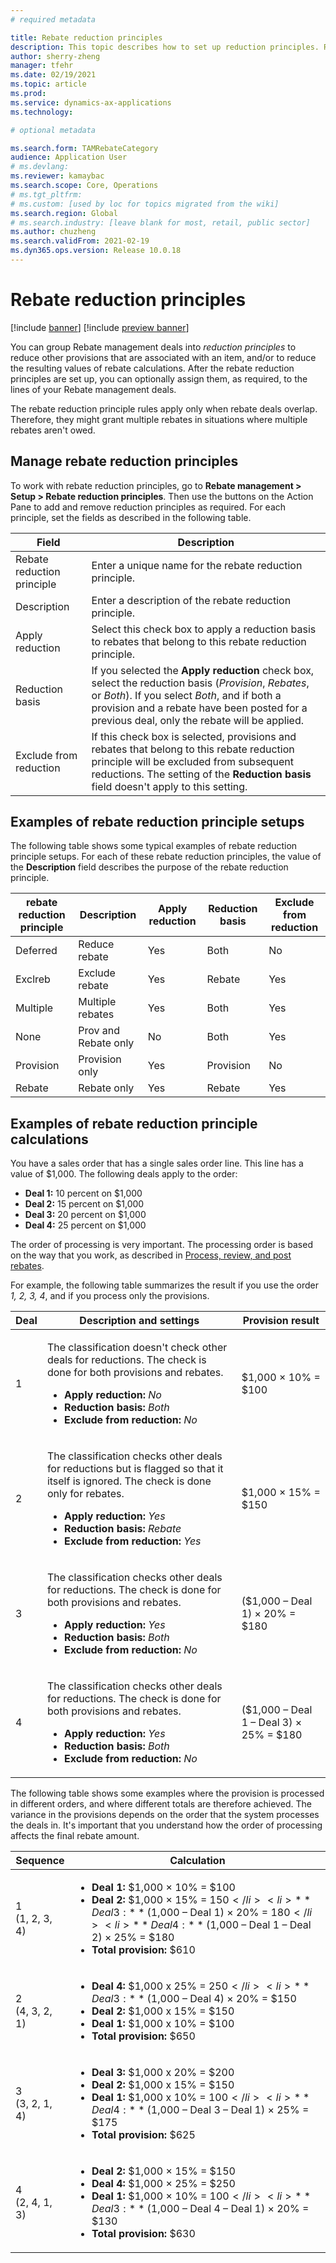 ```yaml
---
# required metadata

title: Rebate reduction principles
description: This topic describes how to set up reduction principles. Reduction principles control the behavior when multiple rebates apply to the same item or transaction.
author: sherry-zheng
manager: tfehr
ms.date: 02/19/2021
ms.topic: article
ms.prod: 
ms.service: dynamics-ax-applications
ms.technology: 

# optional metadata

ms.search.form: TAMRebateCategory
audience: Application User
# ms.devlang: 
ms.reviewer: kamaybac
ms.search.scope: Core, Operations
# ms.tgt_pltfrm: 
# ms.custom: [used by loc for topics migrated from the wiki]
ms.search.region: Global
# ms.search.industry: [leave blank for most, retail, public sector]
ms.author: chuzheng
ms.search.validFrom: 2021-02-19
ms.dyn365.ops.version: Release 10.0.18
---
```


# Rebate reduction principles

[!include [banner](../includes/banner.md)]
[!include [preview banner](../includes/preview-banner.md)]

You can group Rebate management deals into *reduction principles* to reduce other provisions that are associated with an item, and/or to reduce the resulting values of rebate calculations. After the rebate reduction principles are set up, you can optionally assign them, as required, to the lines of your Rebate management deals.

The rebate reduction principle rules apply only when rebate deals overlap. Therefore, they might grant multiple rebates in situations where multiple rebates aren't owed.

## Manage rebate reduction principles

To work with rebate reduction principles, go to **Rebate management \> Setup \> Rebate reduction principles**. Then use the buttons on the Action Pane to add and remove reduction principles as required. For each principle, set the fields as described in the following table.

| Field | Description |
|---|---|
| Rebate reduction principle | Enter a unique name for the rebate reduction principle. |
| Description | Enter a description of the rebate reduction principle. |
| Apply reduction | Select this check box to apply a reduction basis to rebates that belong to this rebate reduction principle. |
| Reduction basis | If you selected the **Apply reduction** check box, select the reduction basis (*Provision*, *Rebates*, or *Both*). If you select *Both*, and if both a provision and a rebate have been posted for a previous deal, only the rebate will be applied. |
| Exclude from reduction | If this check box is selected, provisions and rebates that belong to this rebate reduction principle will be excluded from subsequent reductions. The setting of the **Reduction basis** field doesn't apply to this setting. |

## Examples of rebate reduction principle setups

The following table shows some typical examples of rebate reduction principle setups. For each of these rebate reduction principles, the value of the **Description** field describes the purpose of the rebate reduction principle.

| rebate reduction principle | Description | Apply reduction | Reduction basis | Exclude from reduction |
|---|---|---|---|---|
| Deferred | Reduce rebate | Yes | Both | No |
| Exclreb | Exclude rebate | Yes | Rebate | Yes |
| Multiple | Multiple rebates | Yes | Both | Yes |
| None | Prov and Rebate only | No | Both | Yes |
| Provision | Provision only | Yes | Provision | No |
| Rebate | Rebate only | Yes | Rebate | Yes |

## Examples of rebate reduction principle calculations

You have a sales order that has a single sales order line. This line has a value of $1,000. The following deals apply to the order:

- **Deal 1:** 10 percent on $1,000
- **Deal 2:** 15 percent on $1,000
- **Deal 3:** 20 percent on $1,000
- **Deal 4:** 25 percent on $1,000

The order of processing is very important. The processing order is based on the way that you work, as described in [Process, review, and post rebates](process-review-post.md).

For example, the following table summarizes the result if you use the order *1, 2, 3, 4*, and if you process only the provisions.

| Deal | Description and settings | Provision result |
|---|---|---|
| 1 | <p>The classification doesn't check other deals for reductions. The check is done for both provisions and rebates.</p><ul><li>**Apply reduction:** *No*</li><li>**Reduction basis:** *Both*</li><li>**Exclude from reduction:** *No*</li></ul> | $1,000 × 10% = $100 |
| 2 | <p>The classification checks other deals for reductions but is flagged so that it itself is ignored. The check is done only for rebates.</p><ul><li>**Apply reduction:** *Yes*</li><li>**Reduction basis:** *Rebate*</li><li>**Exclude from reduction:** *Yes*</li></ul> | $1,000 × 15% = $150 |
| 3 | <p>The classification checks other deals for reductions. The check is done for both provisions and rebates.</p><ul><li>**Apply reduction:** *Yes*</li><li>**Reduction basis:** *Both*</li><li>**Exclude from reduction:** *No*</li></ul> | ($1,000 – Deal 1) × 20% = $180 |
| 4 | <p>The classification checks other deals for reductions. The check is done for both provisions and rebates.</p><ul><li>**Apply reduction:** *Yes*</li><li>**Reduction basis:** *Both*</li><li>**Exclude from reduction:** *No*</li></ul> | ($1,000 – Deal 1 – Deal 3) × 25% = $180 |

The following table shows some examples where the provision is processed in different orders, and where different totals are therefore achieved. The variance in the provisions depends on the order that the system processes the deals in. It's important that you understand how the order of processing affects the final rebate amount.

| Sequence | Calculation |
|---|---|
| 1<br>(1, 2, 3, 4) | <ul><li>**Deal 1:** $1,000 × 10% = $100</li><li>**Deal 2:** $1,000 × 15% = $150</li><li>**Deal 3:** ($1,000 – Deal 1) × 20% = $180</li><li>**Deal 4:** ($1,000 – Deal 1 – Deal 2) × 25% = $180</li><li>**Total provision:** $610</li></ul> |
| 2<br>(4, 3, 2, 1) | <ul><li>**Deal 4:** $1,000 x 25% = $250</li><li>**Deal 3:** ($1,000 – Deal 4) × 20% = $150</li><li>**Deal 2:** $1,000 x 15% = $150</li><li>**Deal 1:** $1,000 x 10% = $100</li><li>**Total provision:** $650</li></ul> |
| 3<br>(3, 2, 1, 4) | <ul><li>**Deal 3:** $1,000 x 20% = $200</li><li>**Deal 2:** $1,000 x 15% = $150</li><li>**Deal 1:** $1,000 x 10% = $100</li><li>**Deal 4:** ($1,000 – Deal 3 – Deal 1) × 25% = $175</li><li>**Total provision:** $625</li></ul> |
| 4<br>(2, 4, 1, 3) | <ul><li>**Deal 2:** $1,000 × 15% = $150</li><li>**Deal 4:** $1,000 × 25% = $250</li><li>**Deal 1:** $1,000 × 10% = $100</li><li>**Deal 3:** ($1,000 – Deal 4 – Deal 1) × 20% = $130</li><li>**Total provision:** $630</li></ul> |
